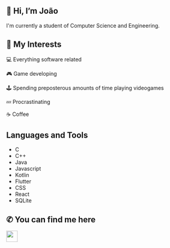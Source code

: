 ## 👋 Hi, I’m João 

I'm currently a student of Computer Science and Engineering.

## 👀 My Interests

💻 Everything software related

🎮 Game developing

🕹 Spending preposterous amounts of time playing videogames

💤 Procrastinating

☕ Coffee  

## Languages and Tools
- C
- C++
- Java
- Javascript
- Kotlin
- Flutter
- CSS
- React
- SQLite

## ✆ You can find me here

<a href="https://discord.com/users/201017453621411841"><img src="https://user-images.githubusercontent.com/75807822/203573273-3518b33e-636a-4fef-9975-4de7b5e8eca6.png" width="30" height="30"></a>

<!---
therealneptus/therealneptus is a ✨ special ✨ repository because its `README.md` (this file) appears on your GitHub profile.
You can click the Preview link to take a look at your changes.
--->

